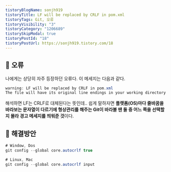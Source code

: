 ```yaml
---
tistoryBlogName: sonjh919
tistoryTitle: LF will be replaced by CRLF in pom.xml
tistoryTags: Git, 오류
tistoryVisibility: "3"
tistoryCategory: "1206689"
tistorySkipModal: true
tistoryPostId: "18"
tistoryPostUrl: https://sonjh919.tistory.com/18
---
```


## 🌈 오류

나에게는 상당히 자주 등장하던 오류다.
이 메세지는 다음과 같다.

```cs
warning: LF will be replaced by CRLF in pom.xml
The file will have its original line endings in your working directory
```

해석하면 LF는 CRLF로 대체된다는 뜻인데..
쉽게 말하자면 **플랫폼(OS)마다 줄바꿈을 바라보는 문자열이 다르기에 형상관리를 해주는 Git이 바라볼 땐 둘 중 어느 쪽을 선택할지 몰라 경고 메세지를 띄워준 것**이다.

## 🌈 해결방안
```cs
# Window, Dos
git config --global core.autocrlf true

# Linux, Mac
git config --global core.autocrlf input
```